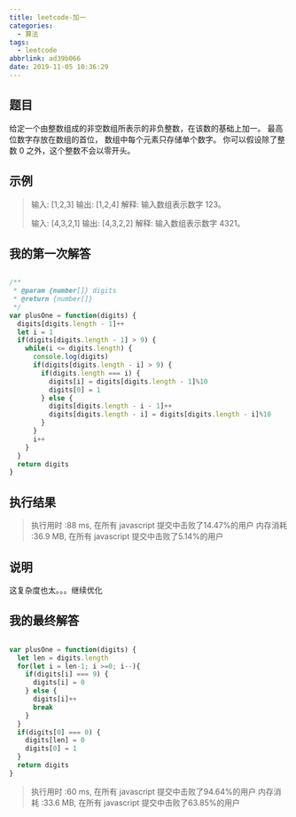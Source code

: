 ```yaml
---
title: leetcode-加一
categories:
  - 算法
tags:
  - leetcode
abbrlink: ad39b066
date: 2019-11-05 10:36:29
---
```


## 题目

给定一个由整数组成的非空数组所表示的非负整数，在该数的基础上加一。
最高位数字存放在数组的首位， 数组中每个元素只存储单个数字。
你可以假设除了整数 0 之外，这个整数不会以零开头。

## 示例

> 输入: [1,2,3]
> 输出: [1,2,4]
> 解释: 输入数组表示数字 123。
> 
> 输入: [4,3,2,1]
> 输出: [4,3,2,2]
> 解释: 输入数组表示数字 4321。

## 我的第一次解答

```javascript

/**
 * @param {number[]} digits
 * @return {number[]}
 */
var plusOne = function(digits) {
  digits[digits.length - 1]++
  let i = 1
  if(digits[digits.length - 1] > 9) {
    while(i <= digits.length) {
      console.log(digits)
      if(digits[digits.length - i] > 9) {
        if(digits.length === i) {
          digits[i] = digits[digits.length - 1]%10
          digits[0] = 1
        } else {
          digits[digits.length - i - 1]++
          digits[digits.length - i] = digits[digits.length - i]%10
        }
      }
      i++
    }
  }
  return digits
}

```

##  执行结果

> 执行用时 :88 ms, 在所有 javascript 提交中击败了14.47%的用户
> 内存消耗 :36.9 MB, 在所有 javascript 提交中击败了5.14%的用户

## 说明

这复杂度也太。。。继续优化

## 我的最终解答

```javascript

var plusOne = function(digits) {
  let len = digits.length
  for(let i = len-1; i >=0; i--){
    if(digits[i] === 9) {
      digits[i] = 0
    } else {
      digits[i]++
      break
    }
  }
  if(digits[0] === 0) {
    digits[len] = 0
    digits[0] = 1
  }
  return digits
}

```

> 执行用时 :60 ms, 在所有 javascript 提交中击败了94.64%的用户
> 内存消耗 :33.6 MB, 在所有 javascript 提交中击败了63.85%的用户
